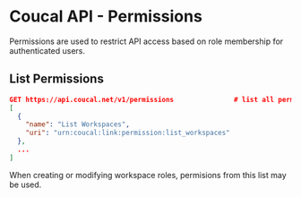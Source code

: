 # Coucal API - Permissions

Permissions are used to restrict API access based on role membership for authenticated users.

## List Permissions

```json
GET https://api.coucal.net/v1/permissions               # list all permissions (global)
[
  {
    "name": "List Workspaces",
    "uri": "urn:coucal:link:permission:list_workspaces"
  },
  ...
]

```

When creating or modifying workspace roles, permisions from this list may be used.
